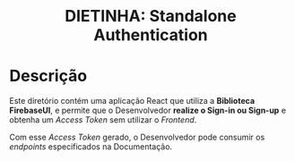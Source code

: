 <br />

<h1 align='center'>DIETINHA: Standalone Authentication</h1>

# Descrição

Este diretório contém uma aplicação React que utiliza a **Biblioteca FirebaseUI**, e permite que o Desenvolvedor **realize o Sign-in ou Sign-up** e obtenha um _Access Token_ sem utilizar o _Frontend_.

Com esse _Access Token_ gerado, o Desenvolvedor pode consumir os _endpoints_ especificados na Documentação.
